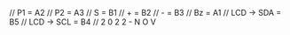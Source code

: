 // P1 = A2
// P2 = A3
// S  = B1 
// +  = B2
// -  = B3
// Bz = A1
// LCD -> SDA = B5
// LCD -> SCL = B4
// 2 0 2 2 - N O V
